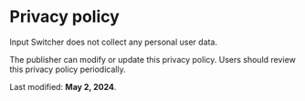 # Privacy policy

Input Switcher does not collect any personal user data. 

The publisher can modify or update this privacy policy. Users should review this privacy policy periodically.

Last modified: **May 2, 2024**.